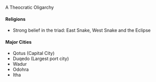 A Theocratic Oligarchy  

#### Religions
- Strong belief in the triad: East Snake, West Snake and the Eclipse


#### Major Cities
- Qotus (Capital City)
- Duqedo (Largest port city)
- Wadur
- Odohra
- Itha
